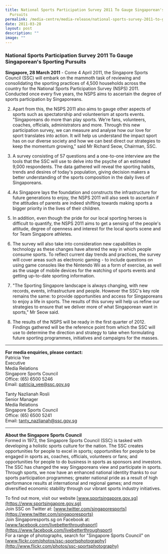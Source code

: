 ```yaml
---
title: National Sports Participation Survey 2011 To Gauge Singaporean's Sporting
  Pursuits
permalink: /media-centre/media-release/national-sports-survey-2011-to-gauge-sporeans-sporting-pursuits/
date: 2011-03-28
layout: post
description: ""
image: ""
---
```

### **National Sports Participation Survey 2011 To Gauge Singaporean's Sporting Pursuits**

**Singapore, 28 March 2011** - Come 4 April 2011, the Singapore Sports Council (SSC) will embark on the mammoth task of reviewing and consolidating the sporting practices of 4,500 households across the country for the National Sports Participation Survey (NSPS) 2011. Conducted once every five years, the NSPS aims to ascertain the degree of sports participation by Singaporeans.

2. Apart from this, the NSPS 2011 also aims to gauge other aspects of sports such as spectatorship and volunteerism at sports events. "Singaporeans do more than play sports. We're fans, volunteers, coaches, officials, administrators and more. Through this new participation survey, we can measure and analyse how our love for sport translates into action. It will help us understand the impact sport has on our diverse society and how we can best direct our strategies to keep the momentum growing," said Mr Richard Seow, Chairman, SSC.

3. A survey consisting of 57 questions and a one-to-one interview are the tools that the SSC will use to delve into the psyche of an estimated 9,000 respondents. The data gathered will reveal the sporting habits, trends and desires of today's population, giving decision makers a better understanding of the sports composition in the daily lives of Singaporeans.

4. As Singapore lays the foundation and constructs the infrastructure for future generations to enjoy, the NSPS 2011 will also seek to ascertain if the attitudes of parents are indeed shifting towards making sports a bigger priority in the lives of their children.

5. In addition, even though the pride for our local sporting heroes is difficult to quantify, the NSPS 2011 aims to get a sensing of the people's attitude, degree of openness and interest for the local sports scene and for Team Singapore athletes.

6. The survey will also take into consideration new capabilities in technology as these changes have altered the way in which people consume sports. To reflect current day trends and practices, the survey will cover areas such as electronic gaming - to include questions on using game consoles like the Nintendo Wii as a form of exercise, as well as the usage of mobile devices for the watching of sports events and getting up-to-date sporting information.

7. "The Sporting Singapore landscape is always changing, with new records, events, infrastructure and people. However the SSC's key role remains the same: to provide opportunities and access for Singaporeans to enjoy a life in sports. The results of this survey will help us refine our strategies to ensure that we deliver more of what Singaporean want in sports," Mr Seow said.

8. The results of the NSPS will be ready in the first quarter of 2012. Findings gathered will be the reference point from which the SSC will use to determine the direction and strategy to take when formulating future sporting programmes, initiatives and campaigns for the masses.

---

**For media enquiries, please contact:**
<br>
Patricia Yee
<br>Executive
<br>Media Relations
<br>Singapore Sports Council
<br>Office: (65) 6500 5246
<br>Email: [patricia_yee@ssc.gov.sg](mailto:patricia_yee@ssc.gov.sg)

Tanty Nazlianah Rosli
<br>Senior Manager
<br>Media Relations
<br>Singapore Sports Council
<br>Office: (65) 6500 5241
<br>Email: [tanty_nazlianah@ssc.gov.sg](mailto:tanty_nazlianah@ssc.gov.sg)

---

**About the Singapore Sports Council**<br>
Formed in 1973, the Singapore Sports Council (SSC) is tasked with developing a holistic sports culture for the nation. The SSC creates opportunities for people to excel in sports; opportunities for people to be engaged in sports as, coaches, officials, volunteers or fans; and opportunities for people to do business in sports as sponsors and investors. The SSC has changed the way Singaporeans view and participate in sports. Through sports, we now have an enhanced national identity thanks to our sports participation programmes; greater national pride as a result of high performance results at international and regional games; and more diversified economic stability through our vibrant sports industry initiatives.

To find out more, visit our website [www.sportsingapore.gov.sg](https://www.sportsingapore.gov.sg)<br>
Join SSC on Twitter at: [www.twitter.com/singaporesports](https://www.twitter.com/singaporesports)<br>
Join Singaporesports.sg on Facebook at: [www.facebook.com/livebetterthroughsport](https://www.facebook.com/livebetterthroughsport)<br>
For a range of photographs, search for "Singapore Sports Council" on [www.flickr.com/photos/ssc-sportsphotography](http://www.flickr.com/photos/ssc-sportsphotography)